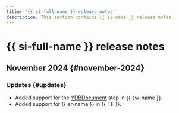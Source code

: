 ```yaml
---
title: '{{ si-full-name }} release notes'
description: This section contains {{ si-name }} release notes.
---
```


# {{ si-full-name }} release notes

## November 2024 {#november-2024}

### Updates {#updates}

* Added support for the [YDBDocument](concepts/workflows/yawl.md#YDBDocument) step in {{ sw-name }}.
* Added support for {{ er-name }} in {{ TF }}.
